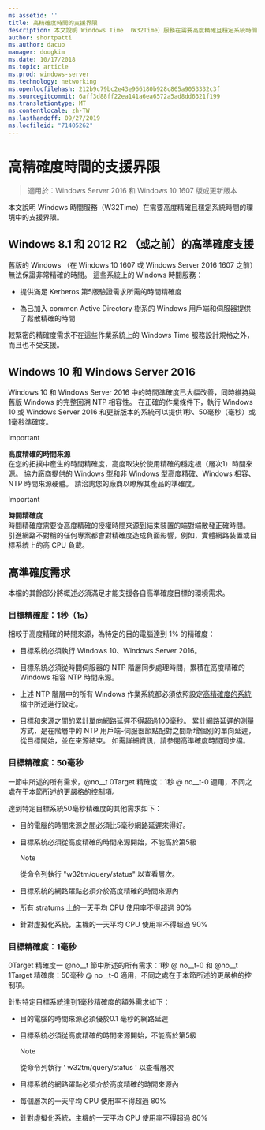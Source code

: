 ```yaml
---
ms.assetid: ''
title: 高精確度時間的支援界限
description: 本文說明 Windows Time （W32Time）服務在需要高度精確且穩定系統時間的環境中的支援界限。
author: shortpatti
ms.author: dacuo
manager: dougkim
ms.date: 10/17/2018
ms.topic: article
ms.prod: windows-server
ms.technology: networking
ms.openlocfilehash: 212b9c79bc2e43e966180b928c865a9053332c3f
ms.sourcegitcommit: 6aff3d88ff22ea141a6ea6572a5ad8dd6321f199
ms.translationtype: MT
ms.contentlocale: zh-TW
ms.lasthandoff: 09/27/2019
ms.locfileid: "71405262"
---
```

# <a name="support-boundary-for-high-accuracy-time"></a>高精確度時間的支援界限

>適用於：Windows Server 2016 和 Windows 10 1607 版或更新版本

本文說明 Windows 時間服務（W32Time）在需要高度精確且穩定系統時間的環境中的支援界限。

## <a name="high-accuracy-support-for-windows-81-and-2012-r2-or-prior"></a>Windows 8.1 和 2012 R2 （或之前）的高準確度支援

舊版的 Windows （在 Windows 10 1607 或 Windows Server 2016 1607 之前）無法保證非常精確的時間。 這些系統上的 Windows 時間服務：

-   提供滿足 Kerberos 第5版驗證需求所需的時間精確度

-   為已加入 common Active Directory 樹系的 Windows 用戶端和伺服器提供了鬆散精確的時間

較緊密的精確度需求不在這些作業系統上的 Windows Time 服務設計規格之外，而且也不受支援。

## <a name="windows-10-and-windows-server-2016"></a>Windows 10 和 Windows Server 2016

Windows 10 和 Windows Server 2016 中的時間準確度已大幅改善，同時維持與舊版 Windows 的完整回溯 NTP 相容性。 在正確的作業條件下，執行 Windows 10 或 Windows Server 2016 和更新版本的系統可以提供1秒、50毫秒（毫秒）或1毫秒準確度。

>[!IMPORTANT]
>**高度精確的時間來源**<br>
>在您的拓撲中產生的時間精確度，高度取決於使用精確的穩定根（層次1）時間來源。 協力廠商提供的 Windows 型和非 Windows 型高度精確、Windows 相容、NTP 時間來源硬體。 請洽詢您的廠商以瞭解其產品的準確度。

>[!IMPORTANT]
>**時間精確度**<br>
>時間精確度需要從高度精確的授權時間來源到結束裝置的端對端散發正確時間。 引進網路不對稱的任何專案都會對精確度造成負面影響，例如，實體網路裝置或目標系統上的高 CPU 負載。

## <a name="high-accuracy-requirements"></a>高準確度需求

本檔的其餘部分將概述必須滿足才能支援各自高準確度目標的環境需求。

### <a name="target-accuracy-1-second-1s"></a>目標精確度：1秒（1s）

相較于高度精確的時間來源，為特定的目的電腦達到 1% 的精確度：

-   目標系統必須執行 Windows 10、Windows Server 2016。

-   目標系統必須從時間伺服器的 NTP 階層同步處理時間，累積在高度精確的 Windows 相容 NTP 時間來源。

-   上述 NTP 階層中的所有 Windows 作業系統都必須依照設定[高精確度的系統](configuring-systems-for-high-accuracy.md)檔中所述進行設定。

-   目標和來源之間的累計單向網路延遲不得超過100毫秒。 累計網路延遲的測量方式，是在階層中的 NTP 用戶端-伺服器節點配對之間新增個別的單向延遲，從目標開始，並在來源結束。 如需詳細資訊，請參閱高準確度時間同步檔。

### <a name="target-accuracy-50-milliseconds"></a>目標精確度：50毫秒

一節中所述的所有需求，@no__t 0Target 精確度：1秒 @ no__t-0 適用，不同之處在于本節所述的更嚴格的控制項。

達到特定目標系統50毫秒精確度的其他需求如下：

-   目的電腦的時間來源之間必須比5毫秒網路延遲來得好。

-   目標系統必須從高度精確的時間來源開始，不能高於第5級

    >[!Note]
    >從命令列執行 "w32tm/query/status" 以查看層次。

-   目標系統的網路躍點必須介於高度精確的時間來源內

-   所有 stratums 上的一天平均 CPU 使用率不得超過 90%

-   針對虛擬化系統，主機的一天平均 CPU 使用率不得超過 90%

### <a name="target-accuracy-1-millisecond"></a>目標精確度：1毫秒

0Target 精確度一 @no__t 節中所述的所有需求：1秒 @ no__t-0 和 @no__t 1Target 精確度：50毫秒 @ no__t-0 適用，不同之處在于本節所述的更嚴格的控制項。

針對特定目標系統達到1毫秒精確度的額外需求如下：

-   目的電腦的時間來源必須優於0.1 毫秒的網路延遲

-   目標系統必須從高度精確的時間來源開始，不能高於第5級

    >[!Note]
    >從命令列執行 ' w32tm/query/status ' 以查看層次

-   目標系統的網路躍點必須介於高度精確的時間來源內

-   每個層次的一天平均 CPU 使用率不得超過 80%

-   針對虛擬化系統，主機的一天平均 CPU 使用率不得超過 80%
